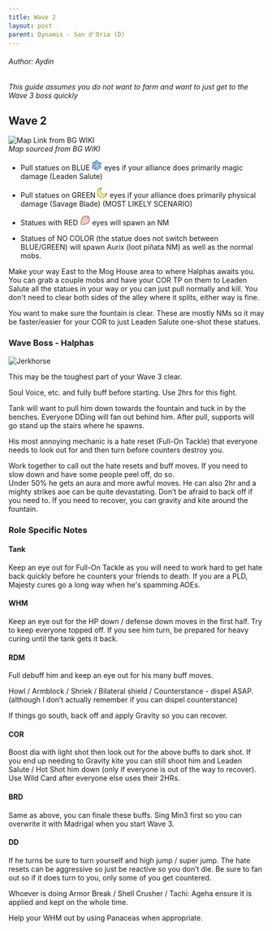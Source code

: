 ```yaml
---
title: Wave 2
layout: post
parent: Dynamis - San d'Oria (D)
---
```

###### Author: Aydin
*This guide assumes you do not want to farm and want to just get to the Wave 3 boss quickly*

## Wave 2

![Map Link from BG WIKI](https://www.bg-wiki.com/images/thumb/c/c9/Dynamis-San-d%27Oria-%28D%29-despuesV2.jpg/600px-Dynamis-San-d%27Oria-%28D%29-despuesV2.jpg?20171206115009)  
*Map sourced from BG WIKI*

* Pull statues on BLUE ![Blue](/assets/images/battle-content/dynamis-divergence/20px-snowflake.png) eyes if your alliance does primarily magic damage (Leaden Salute)

* Pull statues on GREEN ![Green](/assets/images/battle-content/dynamis-divergence/20px-moon.png) eyes if your alliance does primarily physical damage (Savage Blade) (MOST LIKELY SCENARIO)

* Statues with RED ![Red](/assets/images/battle-content/dynamis-divergence/20px-cherry_petal.png) eyes will spawn an NM

* Statues of NO COLOR (the statue does not switch between BLUE/GREEN) will spawn Aurix (loot piñata NM) as well as the normal mobs.

Make your way East to the Mog House area to where Halphas awaits you.  You can grab a couple mobs and have your COR TP on them to Leaden Salute all the statues in your way or you can just pull normally and kill.  You don't need to clear both sides of the alley where it splits, either way is fine.  

You want to make sure the fountain is clear.  These are mostly NMs so it may be faster/easier for your COR to just Leaden Salute one-shot these statues.

### Wave Boss - Halphas  
![Jerkhorse](https://www.bg-wiki.com/images/thumb/7/74/Category-Orc.jpg/181px-Category-Orc.jpg)    

This may be the toughest part of your Wave 3 clear.  

Soul Voice, etc.  and fully buff before starting.  Use 2hrs for this fight.   

Tank will want to pull him down towards the fountain and tuck in by the benches.  Everyone DDing will fan out behind him.  After pull, supports will go stand up the stairs where he spawns.

His most annoying mechanic is a hate reset (Full-On Tackle) that everyone needs to look out for and then turn before counters destroy you.  

Work together to call out the hate resets and buff moves.  If you need to slow down and have some people peel off, do so.  
Under 50% he gets an aura and more awful moves.  He can also 2hr and a mighty strikes aoe can be quite devastating.  Don’t be afraid to back off if you need to.  If you need to recover, you can gravity and kite around the fountain.  

### Role Specific Notes  

#### **Tank**  
Keep an eye out for Full-On Tackle as you will need to work hard to get hate back quickly before he counters your friends to death.  If you are a PLD, Majesty cures go a long way when he's spamming AOEs.

#### **WHM**
Keep an eye out for the HP down / defense down moves in the first half.  Try to keep everyone topped off.  If you see him turn, be prepared for heavy curing until the tank gets it back.  

#### **RDM**
Full debuff him and keep an eye out for his many buff moves.  

Howl / Armblock / Shriek / Bilateral shield / Counterstance - dispel ASAP.  (although I don’t actually remember if you can dispel counterstance)  

If things go south, back off and apply Gravity so you can recover.  

#### **COR**
Boost dia with light shot then look out for the above buffs to dark shot.  If you end up needing to Gravity kite you can still shoot him and Leaden Salute / Hot Shot him down (only if everyone is out of the way to recover).  Use Wild Card after everyone else uses their 2HRs.  

#### **BRD**
Same as above, you can finale these buffs.  Sing Min3 first so you can overwrite it with Madrigal when you start Wave 3.  

#### **DD**
If he turns be sure to turn yourself and high jump / super jump.  The hate resets can be aggressive so just be reactive so you don’t die.  Be sure to fan out so if it does turn to you, only some of you get countered.  

Whoever is doing Armor Break / Shell Crusher / Tachi: Ageha ensure it is applied and kept on the whole time.  

Help your WHM out by using Panaceas when appropriate.


